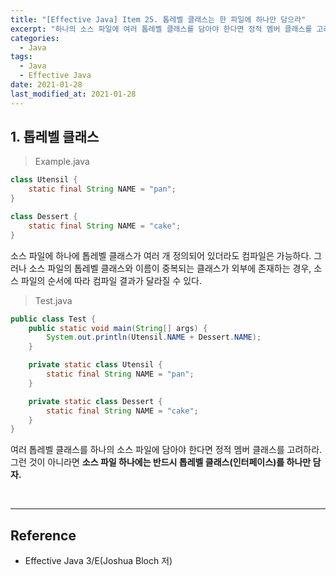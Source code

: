 ```yaml
---
title: "[Effective Java] Item 25. 톱레벨 클래스는 한 파일에 하나만 담으라"
excerpt: "하나의 소스 파일에 여러 톱레벨 클래스를 담아야 한다면 정적 멤버 클래스를 고려한다."
categories:
  - Java
tags:
  - Java
  - Effective Java
date: 2021-01-28
last_modified_at: 2021-01-28
---
```


## 1. 톱레벨 클래스

> Example.java

```java
class Utensil {
    static final String NAME = "pan";
}

class Dessert {
    static final String NAME = "cake";
}
```

소스 파일에 하나에 톱레벨 클래스가 여러 개 정의되어 있더라도 컴파일은 가능하다. 그러나 소스 파일의 톱레벨 클래스와 이름이 중복되는 클래스가 외부에 존재하는 경우, 소스 파일의 순서에 따라 컴파일 결과가 달라질 수 있다.

> Test.java

```java
public class Test {
    public static void main(String[] args) {
        System.out.println(Utensil.NAME + Dessert.NAME);
    }

    private static class Utensil {
        static final String NAME = "pan";
    }

    private static class Dessert {
        static final String NAME = "cake";
    }
}
```

여러 톱레벨 클래스를 하나의 소스 파일에 담아야 한다면 정적 멤버 클래스를 고려하라. 그런 것이 아니라면 **소스 파일 하나에는 반드시 톱레벨 클래스(인터페이스)를 하나만 담자.**

<br>

---

## Reference

* Effective Java 3/E(Joshua Bloch 저)

